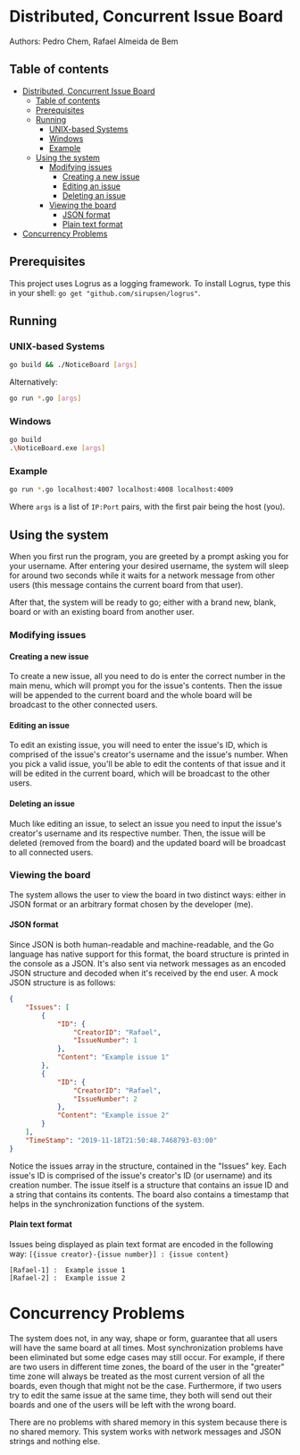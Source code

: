 # Distributed, Concurrent Issue Board

Authors: Pedro Chem, Rafael Almeida de Bem

## Table of contents

- [Distributed, Concurrent Issue Board](#distributed-concurrent-issue-board)
  - [Table of contents](#table-of-contents)
  - [Prerequisites](#prerequisites)
  - [Running](#running)
    - [UNIX-based Systems](#unix-based-systems)
    - [Windows](#windows)
    - [Example](#example)
  - [Using the system](#using-the-system)
    - [Modifying issues](#modifying-issues)
      - [Creating a new issue](#creating-a-new-issue)
      - [Editing an issue](#editing-an-issue)
      - [Deleting an issue](#deleting-an-issue)
    - [Viewing the board](#viewing-the-board)
      - [JSON format](#json-format)
      - [Plain text format](#plain-text-format)
- [Concurrency Problems](#concurrency-problems)

## Prerequisites

This project uses Logrus as a logging framework. To install Logrus, type this in your shell: `go get "github.com/sirupsen/logrus"`.

## Running

### UNIX-based Systems

~~~bash
go build && ./NoticeBoard [args]
~~~

Alternatively:

~~~bash
go run *.go [args]
~~~

### Windows

~~~bash
go build
.\NoticeBoard.exe [args]
~~~

### Example

~~~bash
go run *.go localhost:4007 localhost:4008 localhost:4009
~~~

Where `args` is a list of `IP:Port` pairs, with the first pair being the host (you).

## Using the system

When you first run the program, you are greeted by a prompt asking you for your username.
After entering your desired username, the system will sleep for around two seconds while it waits for a network message from other users (this message contains the current board from that user).

After that, the system will be ready to go; either with a brand new, blank, board or with an existing board from another user.

### Modifying issues

#### Creating a new issue

To create a new issue, all you need to do is enter the correct number in the main menu, which will prompt you for the issue's contents. Then the issue will be appended to the current board and the whole board will be broadcast to the other connected users.

#### Editing an issue

To edit an existing issue, you will need to enter the issue's ID, which is comprised of the issue's creator's username and the issue's number. When you pick a valid issue, you'll be able to edit the contents of that issue and it will be edited in the current board, which will be broadcast to the other users.

#### Deleting an issue

Much like editing an issue, to select an issue you need to input the issue's creator's username and its respective number. Then, the issue will be deleted (removed from the board) and the updated board will be broadcast to all connected users.

### Viewing the board

The system allows the user to view the board in two distinct ways: either in JSON format or an arbitrary format chosen by the developer (me).

#### JSON format

Since JSON is both human-readable and machine-readable, and the Go language has native support for this format, the board structure is printed in the console as a JSON. It's also sent via network messages as an encoded JSON structure and decoded when it's received by the end user. A mock JSON structure is as follows:

~~~json
{
    "Issues": [
        {
            "ID": {
                "CreatorID": "Rafael",
                "IssueNumber": 1
            },
            "Content": "Example issue 1"
        },
        {
            "ID": {
                "CreatorID": "Rafael",
                "IssueNumber": 2
            },
            "Content": "Example issue 2"
        }
    ],
    "TimeStamp": "2019-11-18T21:50:48.7468793-03:00"
}
~~~

Notice the issues array in the structure, contained in the "Issues" key. Each issue's ID is comprised of the issue's creator's ID (or username) and its creation number. The issue itself is a structure that contains an issue ID and a string that contains its contents. The board also contains a timestamp that helps in the synchronization functions of the system.

#### Plain text format

Issues being displayed as plain text format are encoded in the following way: ```[{issue creator}-{issue number}] : {issue content}```

~~~
[Rafael-1] :  Example issue 1
[Rafael-2] :  Example issue 2
~~~

# Concurrency Problems

The system does not, in any way, shape or form, guarantee that all users will have the same board at all times. Most synchronization problems have been eliminated but some edge cases may still occur. For example, if there are two users in different time zones, the board of the user in the "greater" time zone will always be treated as the most current version of all the boards, even though that might not be the case.
Furthermore, if two users try to edit the same issue at the same time, they both will send out their boards and one of the users will be left with the wrong board.

There are no problems with shared memory in this system because there is no shared memory. This system works with network messages and JSON strings and nothing else.

